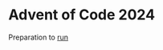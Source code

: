 # Advent of Code 2024

Preparation to [run](https://github.com/jasonmuzzy/aoc-copilot/blob/main/README.md#preparation)
